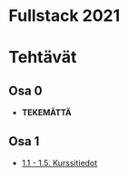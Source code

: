 # Fullstack 2021

# Tehtävät

## Osa 0

* **TEKEMÄTTÄ**

## Osa 1

* [1.1 - 1.5. Kurssitiedot](/home/ari/ohjelmointi/fullstack2021/tehtavat/osa1/kurssitiedot) 